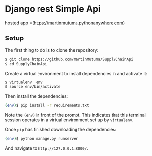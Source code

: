 # Django rest Simple Api
hosted app  =(https://martinmutuma.pythonanywhere.com)
## Setup

The first thing to do is to clone the repository:

```sh
$ git clone https://github.com/martinMutuma/SupplyChainApi
$ cd SupplyChainApi
```

Create a virtual environment to install dependencies in and activate it:

```sh
$ virtualenv  env
$ source env/bin/activate
```

Then install the dependencies:

```sh
(env)$ pip install -r requirements.txt
```
Note the `(env)` in front of the prompt. This indicates that this terminal
session operates in a virtual environment set up by `virtualenv`.

Once `pip` has finished downloading the dependencies:
```sh
(env)$ python manage.py runserver
```
And navigate to `http://127.0.0.1:8000/`.
